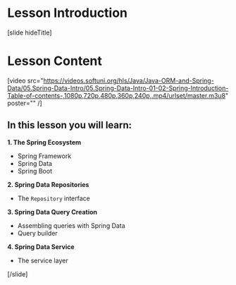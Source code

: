 # Lesson Introduction

[slide hideTitle]
# Lesson Content

[video src="https://videos.softuni.org/hls/Java/Java-ORM-and-Spring-Data/05.Spring-Data-Intro/05.Spring-Data-Intro-01-02-Spring-Introduction-Table-of-contents-,1080p,720p,480p,360p,240p,.mp4/urlset/master.m3u8" poster="" /]

## In this lesson you will learn:

**1. The Spring Ecosystem**
- Spring Framework
- Spring Data
- Spring Boot

**2. Spring Data Repositories**
- The `Repository` interface

**3. Spring Data Query Creation**
- Assembling queries with Spring Data
- Query builder

**4. Spring Data Service**
- The service layer

[/slide]
